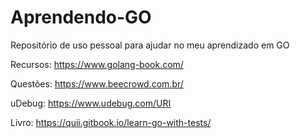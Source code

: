 # Aprendendo-GO
Repositório de uso pessoal para ajudar no meu aprendizado em GO


Recursos: https://www.golang-book.com/

Questões: https://www.beecrowd.com.br/

uDebug: https://www.udebug.com/URI

Livro: https://quii.gitbook.io/learn-go-with-tests/
